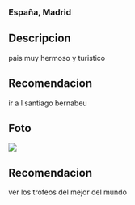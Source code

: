 ### España, Madrid


## Descripcion

pais muy hermoso y turistico

## Recomendacion

ir a l santiago bernabeu

## Foto
![](https://imagenes.elpais.com/resizer/v2/UTNBLPGKLFMIHMSOEHKTMMFU7A.jpg?auth=4625799d1b99c8e1e2c65079f6abbbb8a8ed6e2127f3835a74893c26e06a1910&width=1200)


## Recomendacion 

ver los trofeos del mejor del mundo